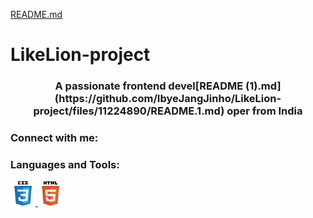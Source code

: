 [README.md](https://github.com/IbyeJangJinho/LikeLion-project/files/11224863/README.md)
# LikeLion-project
<h3 align="center">A passionate frontend devel[README (1).md](https://github.com/IbyeJangJinho/LikeLion-project/files/11224890/README.1.md)
oper from India</h3>

<h3 align="left">Connect with me:</h3>
<p align="left">
</p>

<h3 align="left">Languages and Tools:</h3>
<p align="left"> <a href="https://www.w3schools.com/css/" target="_blank" rel="noreferrer"> <img src="https://raw.githubusercontent.com/devicons/devicon/master/icons/css3/css3-original-wordmark.svg" alt="css3" width="40" height="40"/> </a> <a href="https://www.w3.org/html/" target="_blank" rel="noreferrer"> <img src="https://raw.githubusercontent.com/devicons/devicon/master/icons/html5/html5-original-wordmark.svg" alt="html5" width="40" height="40"/> </a> </p>
